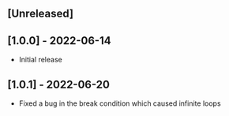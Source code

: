 ## [Unreleased]

## [1.0.0] - 2022-06-14

- Initial release

## [1.0.1] - 2022-06-20

- Fixed a bug in the break condition which caused infinite loops
